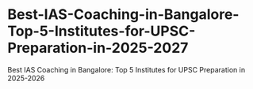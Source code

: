 # Best-IAS-Coaching-in-Bangalore-Top-5-Institutes-for-UPSC-Preparation-in-2025-2027
Best IAS Coaching in Bangalore: Top 5 Institutes for UPSC Preparation in 2025-2026
